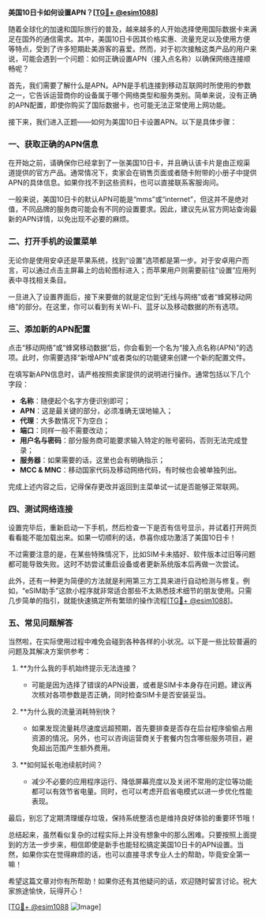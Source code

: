 **美国10日卡如何设置APN？[[TG💪+ @esim1088](https://t.me/s/esim1088)]**

随着全球化的加速和国际旅行的普及，越来越多的人开始选择使用国际数据卡来满足在国外的通信需求。其中，美国10日卡因其价格实惠、流量充足以及使用方便等特点，受到了许多短期赴美游客的喜爱。然而，对于初次接触这类产品的用户来说，可能会遇到一个问题：如何正确设置APN（接入点名称）以确保网络连接顺畅呢？

首先，我们需要了解什么是APN。APN是手机连接到移动互联网时所使用的参数之一，它告诉运营商你的设备属于哪个网络类型和服务类别。简单来说，没有正确的APN配置，即使你购买了国际数据卡，也可能无法正常使用上网功能。

接下来，我们进入正题——如何为美国10日卡设置APN。以下是具体步骤：

### 一、获取正确的APN信息

在开始之前，请确保你已经拿到了一张美国10日卡，并且确认该卡片是由正规渠道提供的官方产品。通常情况下，卖家会在销售页面或者随卡附带的小册子中提供APN的具体信息。如果你找不到这些资料，也可以直接联系客服询问。

一般来说，美国10日卡的默认APN可能是“mms”或“internet”，但这并不是绝对值，不同品牌的服务商可能会有不同的设置要求。因此，建议先从官方网站查询最新的APN详情，以免出现不必要的麻烦。

### 二、打开手机的设置菜单

无论你是使用安卓还是苹果系统，找到“设置”选项都是第一步。对于安卓用户而言，可以通过点击主屏幕上的齿轮图标进入；而苹果用户则需要前往“设置”应用列表中寻找相关条目。

一旦进入了设置界面后，接下来要做的就是定位到“无线与网络”或者“蜂窝移动网络”的部分。在这里，你可以看到有关Wi-Fi、蓝牙以及移动数据的所有选项。

### 三、添加新的APN配置

点击“移动网络”或“蜂窝移动数据”后，你会看到一个名为“接入点名称(APN)”的选项。此时，你需要选择“新增APN”或者类似的功能键来创建一个新的配置文件。

在填写新APN信息时，请严格按照卖家提供的说明进行操作。通常包括以下几个字段：
- **名称**：随便起个名字方便识别即可；
- **APN**：这是最关键的部分，必须准确无误地输入；
- **代理**：大多数情况下为空白；
- **端口**：同样一般不需要改动；
- **用户名与密码**：部分服务商可能要求输入特定的账号密码，否则无法完成登录；
- **服务器**：如果需要的话，这里也会有明确指示；
- **MCC & MNC**：移动国家代码及移动网络代码，有时候也会被单独列出。

完成上述内容之后，记得保存更改并返回到主菜单试一试是否能够正常联网。

### 四、测试网络连接

设置完毕后，重新启动一下手机，然后检查一下是否有信号显示，并试着打开网页看看能不能加载出来。如果一切顺利的话，恭喜你成功激活了美国10日卡！

不过需要注意的是，在某些特殊情况下，比如SIM卡未插好、软件版本过旧等问题都可能导致失败。这时不妨尝试重启设备或者更新系统版本后再做一次尝试。

此外，还有一种更为简便的方法就是利用第三方工具来进行自动检测与修复。例如，“eSIM助手”这款小程序就非常适合那些不太熟悉技术细节的朋友使用。只需几步简单的指引，就能快速搞定所有繁琐的操作流程[[TG💪+ @esim1088](https://t.me/s/esim1088)]。

### 五、常见问题解答

当然啦，在实际使用过程中难免会碰到各种各样的小状况。以下是一些比较普遍的问题及其解决方案供参考：

1. **为什么我的手机始终提示无法连接？
   - 可能是因为选择了错误的APN设置，或者是SIM卡本身存在问题。建议再次核对各项参数是否正确，同时检查SIM卡是否安装妥当。
   
2. **为什么我的流量消耗特别快？
   - 如果发现流量耗尽速度远超预期，首先要排查是否存在后台程序偷偷占用资源的情况。另外，也可以咨询运营商关于套餐内包含哪些服务项目，避免超出范围产生额外费用。

3. **如何延长电池续航时间？
   - 减少不必要的应用程序运行、降低屏幕亮度以及关闭不常用的定位等功能都可以有效节省电量。同时，也可以考虑开启省电模式以进一步优化性能表现。

最后，别忘了定期清理缓存垃圾，保持系统整洁也是维持良好体验的重要环节哦！

总结起来，虽然看似复杂的过程实际上并没有想象中的那么困难。只要按照上面提到的方法一步步来，相信即使是新手也能轻松搞定美国10日卡的APN设置。当然，如果你实在觉得麻烦的话，也可以直接寻求专业人士的帮助，毕竟安全第一嘛！

希望这篇文章对你有所帮助！如果你还有其他疑问的话，欢迎随时留言讨论。祝大家旅途愉快，玩得开心！

[[TG💪+ @esim1088](https://t.me/s/esim1088) ![Image](https://i.postimg.cc/4NQfJmqS/Snipaste-2025-05-13-00-14-12.png)]